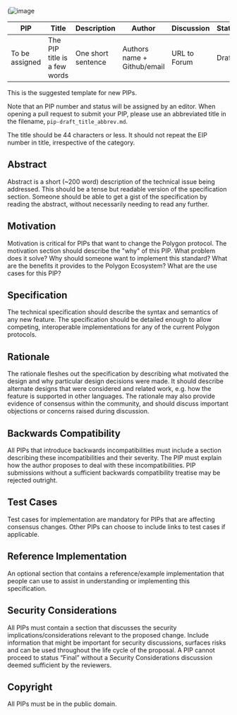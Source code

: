 (![image](https://user-images.githubusercontent.com/93916225/215479186-e3ee4bf6-f8fc-47dc-bf18-cd05bd654583.png)

| PIP               | Title                           | Description          | Author                        | Discussion | Status | Type                                     | Date                  |
|-------------------|---------------------------------|----------------------|-------------------------------|------------|--------|------------------------------------------|-----------------------|
| To be assigned | The PIP title is a few words  | One short sentence | Authors name + Github/email | URL to Forum  | Draft  | Core, Contracts, Interface or Informal | (yyyy-mm-dd) format |

This is the suggested template for new PIPs.

Note that an PIP number and status will be assigned by an editor. When opening a pull request to submit your PIP, please use an abbreviated title in the filename, `pip-draft_title_abbrev.md`.

The title should be 44 characters or less. It should not repeat the EIP number in title, irrespective of the category.

## Abstract

Abstract is a short (~200 word) description of the technical issue being addressed. This should be a tense but readable version of the specification section. Someone should be able to get a gist of the specification by reading the abstract, without necessarily needing to read any further.

## Motivation

Motivation is critical for PIPs that want to change the Polygon protocol. The motivation section should describe the "why" of this PIP. What problem does it solve? Why should someone want to implement this standard? What are the benefits it provides to the Polygon Ecosystem? What are the use cases for this PIP?

## Specification
The technical specification should describe the syntax and semantics of any new feature. The specification should be detailed enough to allow competing, interoperable implementations for any of the current Polygon protocols.

## Rationale

The rationale fleshes out the specification by describing what motivated the design and why particular design decisions were made. It should describe alternate designs that were considered and related work, e.g. how the feature is supported in other languages. The rationale may also provide evidence of consensus within the community, and should discuss important objections or concerns raised during discussion.

## Backwards Compatibility

All PIPs that introduce backwards incompatibilities must include a section describing these incompatibilities and their severity. The PIP must explain how the author proposes to deal with these incompatibilities. PIP submissions without a sufficient backwards compatibility treatise may be rejected outright.

## Test Cases

Test cases for implementation are mandatory for PIPs that are affecting consensus changes. Other PIPs can choose to include links to test cases if applicable.

## Reference Implementation

An optional section that contains a reference/example implementation that people can use to assist in understanding or implementing this specification.

## Security Considerations

All PIPs must contain a section that discusses the security implications/considerations relevant to the proposed change. Include information that might be important for security discussions, surfaces risks and can be used throughout the life cycle of the proposal. A PIP cannot proceed to status “Final” without a Security Considerations discussion deemed sufficient by the reviewers.

## Copyright

All PIPs must be in the public domain.
